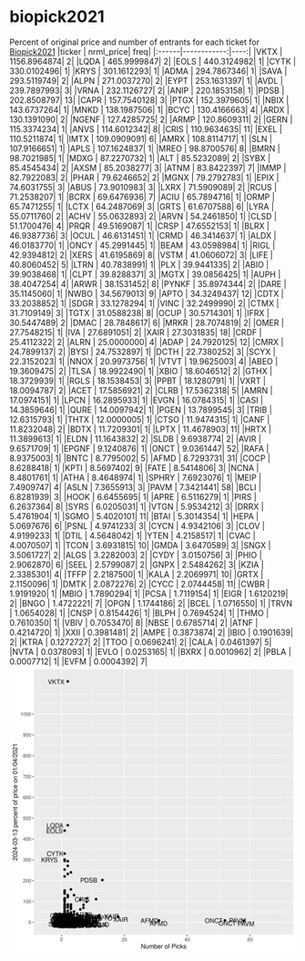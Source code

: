 # biopick2021
Percent of original price and number of entrants for each ticket for [Biopick2021](https://twitter.com/hashtag/Biopick2021)
|ticker |   nrml_price| freq|
|:------|------------:|----:|
|VKTX   | 1156.8964874|    2|
|LQDA   |  465.9999847|    2|
|EOLS   |  440.3124982|    1|
|CYTK   |  330.0102496|    1|
|KRYS   |  301.1612293|    1|
|ADMA   |  294.7867346|    1|
|SAVA   |  293.5119749|    2|
|ALPN   |  271.0037270|    2|
|EYPT   |  253.1631397|    1|
|AVDL   |  239.7897993|    3|
|VRNA   |  232.1126727|    2|
|ANIP   |  220.1853158|    1|
|PDSB   |  202.8508797|   13|
|CAPR   |  157.7540128|    3|
|PTGX   |  152.3979605|    1|
|NBIX   |  143.6737264|    1|
|MNKD   |  138.1987506|    1|
|BCYC   |  130.4166663|    4|
|ARDX   |  130.1391090|    2|
|NGENF  |  127.4285725|    2|
|ARMP   |  120.8609311|    2|
|GERN   |  115.3374234|    1|
|ANVS   |  114.6012342|    8|
|CRIS   |  110.9634635|   11|
|EXEL   |  110.5211874|    1|
|IMTX   |  109.0909091|    6|
|AMRX   |  108.8114717|    1|
|SLN    |  107.9166651|    1|
|APLS   |  107.1624837|    1|
|MREO   |   98.8700576|    8|
|BMRN   |   98.7021985|    1|
|MDXG   |   87.2270732|    1|
|ALT    |   85.5232089|    2|
|SYBX   |   85.4545434|    2|
|AXSM   |   85.2038277|    3|
|ATNM   |   83.8422397|    7|
|IMMP   |   82.7922083|    2|
|PHAR   |   79.6246652|    2|
|MGNX   |   79.2792783|    1|
|EPIX   |   74.6031755|    3|
|ABUS   |   73.9010983|    3|
|LXRX   |   71.5909089|    2|
|RCUS   |   71.2538207|    1|
|BCRX   |   69.6476936|    7|
|ACIU   |   65.7894716|    1|
|ORMP   |   65.7471255|    1|
|LCTX   |   64.2487069|    3|
|GRTS   |   61.6707588|    6|
|LYRA   |   55.0711760|    2|
|ACHV   |   55.0632893|    2|
|ARVN   |   54.2461850|    1|
|CLSD   |   51.1700476|    4|
|PRQR   |   49.5169087|    1|
|CRSP   |   47.6552153|    1|
|BLRX   |   46.9387736|    3|
|OCUL   |   46.6131451|    1|
|CRMD   |   46.3414637|    1|
|ALDX   |   46.0183770|    1|
|ONCY   |   45.2991445|    1|
|BEAM   |   43.0598984|    1|
|RIGL   |   42.9394812|    2|
|XERS   |   41.6195869|    8|
|VSTM   |   41.0606072|    3|
|LIFE   |   40.8060452|    5|
|LTRN   |   40.7838991|    1|
|PLX    |   39.9441335|    2|
|ABIO   |   39.9038468|    1|
|CLPT   |   39.8288371|    3|
|MGTX   |   39.0856425|    1|
|AUPH   |   38.4047254|    4|
|ARWR   |   38.1531452|    8|
|PYNKF  |   35.8974344|    2|
|DARE   |   35.1145060|    1|
|NWBO   |   34.5679013|    9|
|APTO   |   34.3249437|   12|
|CDTX   |   33.2038852|    1|
|SDGR   |   33.1278294|    1|
|VINC   |   32.2499990|    2|
|CTMX   |   31.7109149|    3|
|TGTX   |   31.0588238|    8|
|OCUP   |   30.5714301|    1|
|IFRX   |   30.5447489|    2|
|DMAC   |   28.7848617|    6|
|MRKR   |   28.7074819|    2|
|OMER   |   27.7548215|    1|
|IVA    |   27.6891051|    2|
|XAIR   |   27.3031835|   18|
|CRDF   |   25.4112322|    2|
|ALRN   |   25.0000000|    4|
|ADAP   |   24.7920125|   12|
|CMRX   |   24.7899137|    2|
|BYSI   |   24.7532897|    1|
|DCTH   |   22.7380252|    3|
|SCYX   |   22.3152023|    1|
|NNOX   |   20.9973756|    1|
|VTVT   |   19.9625003|    4|
|ABEO   |   19.3609475|    2|
|TLSA   |   18.9922490|    1|
|XBIO   |   18.6046512|    2|
|GTHX   |   18.3729939|    1|
|RGLS   |   18.1538453|    3|
|PPBT   |   18.1280791|    1|
|VXRT   |   18.0094787|    2|
|ACET   |   17.5856921|    2|
|CLRB   |   17.5362318|    5|
|AMRN   |   17.0974151|    1|
|LPCN   |   16.2895933|    1|
|EVGN   |   16.0784315|    1|
|CASI   |   14.3859646|    1|
|QURE   |   14.0097942|    1|
|PGEN   |   13.7899545|    3|
|TRIB   |   12.6315793|    1|
|THTX   |   12.0000005|    1|
|CTSO   |   11.9474315|    1|
|CANF   |   11.8232048|    2|
|BDTX   |   11.7209301|    1|
|LPTX   |   11.4678903|   11|
|HRTX   |   11.3899613|    1|
|ELDN   |   11.1643832|    2|
|SLDB   |    9.6938774|    2|
|AVIR   |    9.6571709|    1|
|EPGNF  |    9.1240876|    1|
|ONCT   |    9.0361447|   52|
|RAFA   |    8.9375003|    1|
|BNTC   |    8.7795002|    5|
|AFMD   |    8.7293731|   31|
|COCP   |    8.6288418|    1|
|KPTI   |    8.5697402|    9|
|FATE   |    8.5414806|    3|
|NCNA   |    8.4801761|    1|
|ATHA   |    8.4648974|    1|
|SPHRY  |    7.6923076|    1|
|MEIP   |    7.4909747|    4|
|ASLN   |    7.3655913|    3|
|PAVM   |    7.3421441|   58|
|BCLI   |    6.8281939|    3|
|HOOK   |    6.6455695|    1|
|APRE   |    6.5116279|    1|
|PIRS   |    6.2637364|    8|
|SYRS   |    6.0205031|    1|
|VTGN   |    5.9534212|    3|
|DRRX   |    5.4761904|    1|
|SGMO   |    5.4020101|   11|
|BTAI   |    5.3014354|    1|
|HEPA   |    5.0697676|    6|
|PSNL   |    4.9741233|    3|
|CYCN   |    4.9342106|    3|
|CLOV   |    4.9199233|    1|
|DTIL   |    4.5648042|    1|
|YTEN   |    4.2158517|    1|
|CVAC   |    4.0070507|    1|
|TCON   |    3.6931815|   10|
|GMDA   |    3.6470589|    3|
|SNGX   |    3.5061727|    2|
|ALGS   |    3.2282003|    2|
|CYDY   |    3.0150756|    3|
|PHIO   |    2.9062870|    6|
|SEEL   |    2.5799087|    2|
|GNPX   |    2.5484262|    3|
|KZIA   |    2.3385301|    4|
|TFFP   |    2.2187500|    1|
|KALA   |    2.2069971|   10|
|GRTX   |    2.1150096|    1|
|DMTK   |    2.0872276|    2|
|CYCC   |    2.0744458|   11|
|CWBR   |    1.9191920|    1|
|MBIO   |    1.7890294|    1|
|PCSA   |    1.7119154|    1|
|EIGR   |    1.6120219|    2|
|BNGO   |    1.4722221|    7|
|OPGN   |    1.1744186|    2|
|BCEL   |    1.0716550|    1|
|TRVN   |    1.0654028|    1|
|CNSP   |    0.8154426|    1|
|BLPH   |    0.7694524|    1|
|THMO   |    0.7610350|    1|
|VBIV   |    0.7053470|    8|
|NBSE   |    0.6785714|    2|
|ATNF   |    0.4214720|    1|
|XXII   |    0.3981481|    2|
|AMPE   |    0.3873874|    2|
|IBIO   |    0.1901639|    2|
|KTRA   |    0.1272727|    2|
|TTOO   |    0.0696241|    2|
|CALA   |    0.0461397|    5|
|NVTA   |    0.0378093|    1|
|EVLO   |    0.0253165|    1|
|BXRX   |    0.0010962|    2|
|PBLA   |    0.0007712|    1|
|EVFM   |    0.0004392|    7|
![retvspicks](biopicks.png?raw=true)
